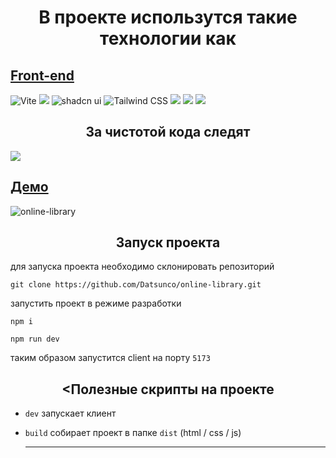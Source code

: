 <h1 align="center">В проекте использутся такие технологии как</h1>

## [Front-end](https://github.com/Datsunco/online-library)
  
![Vite](https://img.shields.io/badge/vite-%23646CFF.svg?style=for-the-badge&logo=vite&logoColor=white)
![](https://img.shields.io/badge/TypeScript-007ACC?style=for-the-badge&logo=typescript&logoColor=white)
![shadcn ui](https://img.shields.io/badge/shadcn_ui-black?style=for-the-badge&logo=shadcnui&logoColor=white)
![Tailwind CSS](https://img.shields.io/badge/Tailwind-blue?style=for-the-badge&logo=tailwindcss&logoColor=white)
![](https://img.shields.io/badge/React-20232A?style=for-the-badge&logo=react&logoColor=61DAFB)
![](https://img.shields.io/badge/Redux-593D88?style=for-the-badge&logo=redux&logoColor=white)
![](https://img.shields.io/badge/React_Router-CA4245?style=for-the-badge&logo=react-router&logoColor=white)

<h2 align="center">За чистотой кода следят</h2>

![](https://img.shields.io/badge/eslint-3A33D1?style=for-the-badge&logo=eslint&logoColor=white)

## [Демо](https://github.com/Datsunco/online-library)
![online-library](https://github.com/Datsunco/online-library/assets/124267923/a66a60f0-7a50-4e9f-94ce-1be2f2eb18b3)


<h2 align="center">Запуск проекта</h2>

для запуска проекта необходимо склонировать репозиторий

```
git clone https://github.com/Datsunco/online-library.git
```

запустить проект в режиме разработки

```node
npm i

npm run dev
```

таким образом запустится client на порту `5173`


<h2 align="center"><Полезные скрипты на проекте</h2>

- `dev` запускает клиент
- `build` собирает проект в папке `dist` (html / css / js)

  ___

